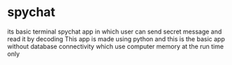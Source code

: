 # spychat
its basic terminal spychat app in which user can send secret message and read it by decoding
This app is made using python and this is the basic app without database connectivity which use computer memory at the run time only 
